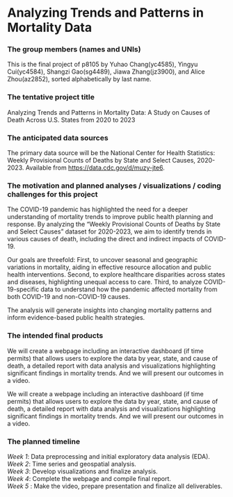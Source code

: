 Analyzing Trends and Patterns in Mortality Data
================

### The group members (names and UNIs)

This is the final project of p8105 by Yuhao Chang(yc4585), Yingyu
Cui(yc4584), Shangzi Gao(sg4489), Jiawa Zhang(jz3900), and Alice
Zhou(az2852), sorted alphabetically by last name.

### The tentative project title

Analyzing Trends and Patterns in Mortality Data: A Study on Causes of
Death Across U.S. States from 2020 to 2023

### The anticipated data sources

The primary data source will be the National Center for Health
Statistics: Weekly Provisional Counts of Deaths by State and Select
Causes, 2020-2023. Available from <https://data.cdc.gov/d/muzy-jte6>.

### The motivation and planned analyses / visualizations / coding challenges for this project

The COVID-19 pandemic has highlighted the need for a deeper
understanding of mortality trends to improve public health planning and
response. By analyzing the “Weekly Provisional Counts of Deaths by State
and Select Causes” dataset for 2020-2023, we aim to identify trends in
various causes of death, including the direct and indirect impacts of
COVID-19.

Our goals are threefold: First, to uncover seasonal and geographic
variations in mortality, aiding in effective resource allocation and
public health interventions. Second, to explore healthcare disparities
across states and diseases, highlighting unequal access to care. Third,
to analyze COVID-19-specific data to understand how the pandemic
affected mortality from both COVID-19 and non-COVID-19 causes.

The analysis will generate insights into changing mortality patterns and
inform evidence-based public health strategies.

### The intended final products

We will create a webpage including an interactive dashboard (if time
permits) that allows users to explore the data by year, state, and cause
of death, a detailed report with data analysis and visualizations
highlighting significant findings in mortality trends. And we will
present our outcomes in a video.

We will create a webpage including an interactive dashboard (if time
permits) that allows users to explore the data by year, state, and cause
of death, a detailed report with data analysis and visualizations
highlighting significant findings in mortality trends. And we will
present our outcomes in a video.

### The planned timeline

*Week 1*: Data preprocessing and initial exploratory data analysis
(EDA).  
*Week 2*: Time series and geospatial analysis.  
*Week 3*: Develop visualizations and finalize analysis.  
*Week 4*: Complete the webpage and compile final report.  
*Week 5* : Make the video, prepare presentation and finalize all
deliverables.
